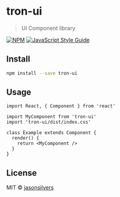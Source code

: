 # tron-ui

> UI Component library

[![NPM](https://img.shields.io/npm/v/tron-ui.svg)](https://www.npmjs.com/package/tron-ui) [![JavaScript Style Guide](https://img.shields.io/badge/code_style-standard-brightgreen.svg)](https://standardjs.com)

## Install

```bash
npm install --save tron-ui
```

## Usage

```tsx
import React, { Component } from 'react'

import MyComponent from 'tron-ui'
import 'tron-ui/dist/index.css'

class Example extends Component {
  render() {
    return <MyComponent />
  }
}
```

## License

MIT © [jasonsilvers](https://github.com/jasonsilvers)
